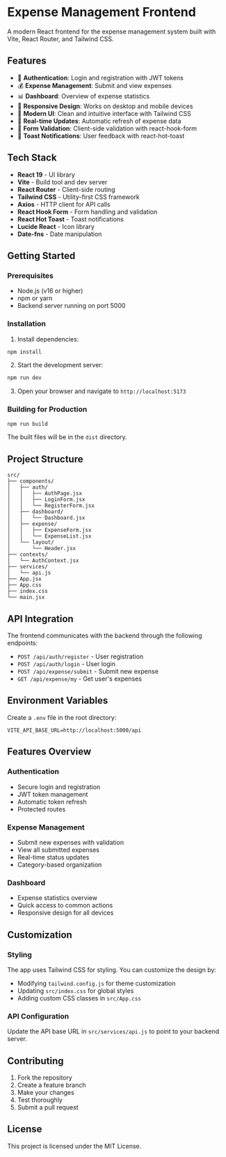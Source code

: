 # Expense Management Frontend

A modern React frontend for the expense management system built with Vite, React Router, and Tailwind CSS.

## Features

- 🔐 **Authentication**: Login and registration with JWT tokens
- 💰 **Expense Management**: Submit and view expenses
- 📊 **Dashboard**: Overview of expense statistics
- 📱 **Responsive Design**: Works on desktop and mobile devices
- 🎨 **Modern UI**: Clean and intuitive interface with Tailwind CSS
- 🔄 **Real-time Updates**: Automatic refresh of expense data
- 📝 **Form Validation**: Client-side validation with react-hook-form
- 🎯 **Toast Notifications**: User feedback with react-hot-toast

## Tech Stack

- **React 19** - UI library
- **Vite** - Build tool and dev server
- **React Router** - Client-side routing
- **Tailwind CSS** - Utility-first CSS framework
- **Axios** - HTTP client for API calls
- **React Hook Form** - Form handling and validation
- **React Hot Toast** - Toast notifications
- **Lucide React** - Icon library
- **Date-fns** - Date manipulation

## Getting Started

### Prerequisites

- Node.js (v16 or higher)
- npm or yarn
- Backend server running on port 5000

### Installation

1. Install dependencies:
```bash
npm install
```

2. Start the development server:
```bash
npm run dev
```

3. Open your browser and navigate to `http://localhost:5173`

### Building for Production

```bash
npm run build
```

The built files will be in the `dist` directory.

## Project Structure

```
src/
├── components/
│   ├── auth/
│   │   ├── AuthPage.jsx
│   │   ├── LoginForm.jsx
│   │   └── RegisterForm.jsx
│   ├── dashboard/
│   │   └── Dashboard.jsx
│   ├── expense/
│   │   ├── ExpenseForm.jsx
│   │   └── ExpenseList.jsx
│   └── layout/
│       └── Header.jsx
├── contexts/
│   └── AuthContext.jsx
├── services/
│   └── api.js
├── App.jsx
├── App.css
├── index.css
└── main.jsx
```

## API Integration

The frontend communicates with the backend through the following endpoints:

- `POST /api/auth/register` - User registration
- `POST /api/auth/login` - User login
- `POST /api/expense/submit` - Submit new expense
- `GET /api/expense/my` - Get user's expenses

## Environment Variables

Create a `.env` file in the root directory:

```env
VITE_API_BASE_URL=http://localhost:5000/api
```

## Features Overview

### Authentication
- Secure login and registration
- JWT token management
- Automatic token refresh
- Protected routes

### Expense Management
- Submit new expenses with validation
- View all submitted expenses
- Real-time status updates
- Category-based organization

### Dashboard
- Expense statistics overview
- Quick access to common actions
- Responsive design for all devices

## Customization

### Styling
The app uses Tailwind CSS for styling. You can customize the design by:
- Modifying `tailwind.config.js` for theme customization
- Updating `src/index.css` for global styles
- Adding custom CSS classes in `src/App.css`

### API Configuration
Update the API base URL in `src/services/api.js` to point to your backend server.

## Contributing

1. Fork the repository
2. Create a feature branch
3. Make your changes
4. Test thoroughly
5. Submit a pull request

## License

This project is licensed under the MIT License.